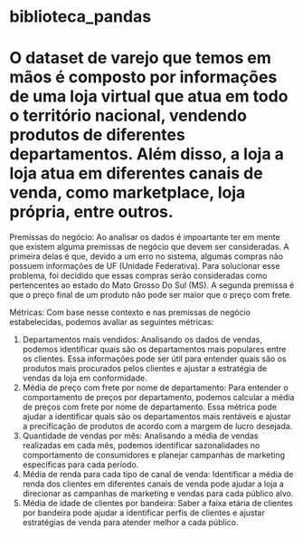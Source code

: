 # biblioteca_pandas

# O dataset de varejo que temos em mãos é composto por informações de uma loja virtual que atua em todo o território nacional, vendendo produtos de diferentes departamentos. Além disso, a loja a loja atua em diferentes canais de venda, como marketplace, loja própria, entre outros.

Premissas do negócio:
Ao analisar os dados é impoartante ter em mente que existem alguma premissas de negócio que devem ser consideradas. A primeira delas é que, devido a um erro no sistema, algumas compras não possuem informações de UF (Unidade Federativa). Para solucionar esse problema, foi decidido que essas compras serão consideradas como pertencentes ao estado do Mato Grosso Do Sul (MS). A segunda premissa é que o preço final de um produto não pode ser maior que o preço com frete.

Métricas:
Com base nesse contexto e nas premissas de negócio estabelecidas, podemos avaliar as seguintes métricas:

1. Departamentos mais vendidos: Analisando os dados de vendas, podemos identificar quais são os departamentos mais populares entre os clientes. Essa informações pode ser útil para entender quais são os produtos mais procurados pelos clientes e ajustar a estratégia de vendas da loja em conformidade.
2. Média de preço com frete por nome de departamento: Para entender o comportamento de preços por departamento, podemos calcular a média de preços com frete por nome de departamento. Essa métrica pode ajudar a identificar quais são os departamentos mais rentáveis e ajustar a precificação de produtos de acordo com a margem de lucro desejada.
3. Quantidade de vendas por mês: Analisando a média de vendas realizadas em cada mês, podemos identificar sazonalidades no comportamento de consumidores e planejar campanhas de marketing específicas para cada período.
4. Média de renda para cada tipo de canal de venda: Identificar a média de renda dos clientes em diferentes canais de venda pode ajudar a loja a direcionar as campanhas de marketing e vendas para cada público alvo.
5. Média de idade de clientes por bandeira: Saber a faixa etária de clientes por bandeira pode ajudar a identificar perfis de clientes e ajustar estratégias de venda para atender melhor a cada público.  
